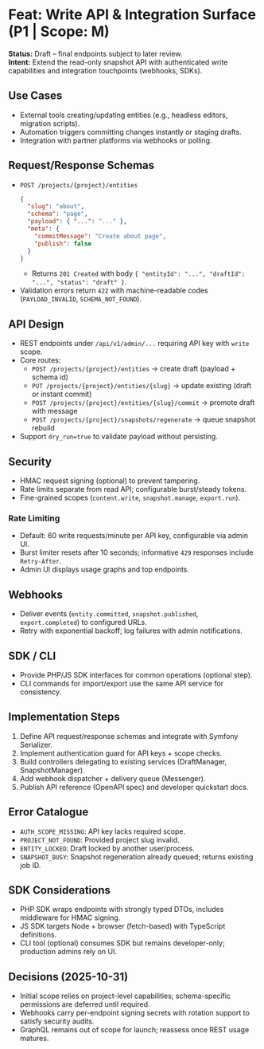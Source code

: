 # Feat: Write API & Integration Surface (P1 | Scope: M)

**Status:** Draft – final endpoints subject to later review.  
**Intent:** Extend the read-only snapshot API with authenticated write capabilities and integration touchpoints (webhooks, SDKs).

## Use Cases
- External tools creating/updating entities (e.g., headless editors, migration scripts).
- Automation triggers committing changes instantly or staging drafts.
- Integration with partner platforms via webhooks or polling.

## Request/Response Schemas
- `POST /projects/{project}/entities`
  ```json
  {
    "slug": "about",
    "schema": "page",
    "payload": { "...": "..." },
    "meta": {
      "commitMessage": "Create about page",
      "publish": false
    }
  }
  ```
  - Returns `201 Created` with body `{ "entityId": "...", "draftId": "...", "status": "draft" }`.
- Validation errors return `422` with machine-readable codes (`PAYLOAD_INVALID`, `SCHEMA_NOT_FOUND`).

## API Design
- REST endpoints under `/api/v1/admin/...` requiring API key with `write` scope.
- Core routes:
  - `POST /projects/{project}/entities` → create draft (payload + schema id)
  - `PUT /projects/{project}/entities/{slug}` → update existing (draft or instant commit)
  - `POST /projects/{project}/entities/{slug}/commit` → promote draft with message
  - `POST /projects/{project}/snapshots/regenerate` → queue snapshot rebuild
- Support `dry_run=true` to validate payload without persisting.

## Security
- HMAC request signing (optional) to prevent tampering.
- Rate limits separate from read API; configurable burst/steady tokens.
- Fine-grained scopes (`content.write`, `snapshot.manage`, `export.run`).

### Rate Limiting
- Default: 60 write requests/minute per API key, configurable via admin UI.
- Burst limiter resets after 10 seconds; informative `429` responses include `Retry-After`.
- Admin UI displays usage graphs and top endpoints.

## Webhooks
- Deliver events (`entity.committed`, `snapshot.published`, `export.completed`) to configured URLs.
- Retry with exponential backoff; log failures with admin notifications.

## SDK / CLI
- Provide PHP/JS SDK interfaces for common operations (optional step).
- CLI commands for import/export use the same API service for consistency.

## Implementation Steps
1. Define API request/response schemas and integrate with Symfony Serializer.
2. Implement authentication guard for API keys + scope checks.
3. Build controllers delegating to existing services (DraftManager, SnapshotManager).
4. Add webhook dispatcher + delivery queue (Messenger).
5. Publish API reference (OpenAPI spec) and developer quickstart docs.

## Error Catalogue
- `AUTH_SCOPE_MISSING`: API key lacks required scope.
- `PROJECT_NOT_FOUND`: Provided project slug invalid.
- `ENTITY_LOCKED`: Draft locked by another user/process.
- `SNAPSHOT_BUSY`: Snapshot regeneration already queued; returns existing job ID.

## SDK Considerations
- PHP SDK wraps endpoints with strongly typed DTOs, includes middleware for HMAC signing.
- JS SDK targets Node + browser (fetch-based) with TypeScript definitions.
- CLI tool (optional) consumes SDK but remains developer-only; production admins rely on UI.

## Decisions (2025-10-31)
- Initial scope relies on project-level capabilities; schema-specific permissions are deferred until required.
- Webhooks carry per-endpoint signing secrets with rotation support to satisfy security audits.
- GraphQL remains out of scope for launch; reassess once REST usage matures.
